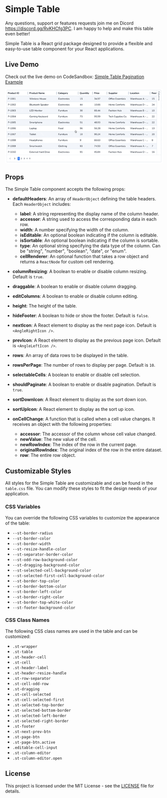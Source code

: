 # Simple Table

Any questions, support or features requests join me on Dicord <a href="https://discord.gg/RvKHCfg3PC" target="_blank">https://discord.gg/RvKHCfg3PC</a>. I am happy to help and make this table even better!

Simple Table is a React grid package designed to provide a flexible and easy-to-use table component for your React applications.

## Live Demo

Check out the live demo on CodeSandbox: <a href="https://codesandbox.io/p/sandbox/simple-table-pagination-example-rdjm5d?file=%2Fsrc%2FApp.tsx%3A33%2C24" target="_blank">Simple Table Pagination Example</a>

<div align="center">
    <a href="https://github.com/petera2c/simple-table-marketing/blob/main/src/assets/simple-table-demo-fast.gif?raw=true" target="_blank">
        <img src="https://github.com/petera2c/simple-table-marketing/blob/main/src/assets/simple-table-demo-fast.gif?raw=true" alt="Simple Table Demo" />
    </a>
</div>

## Props

The Simple Table component accepts the following props:

- **defaultHeaders**: An array of `HeaderObject` defining the table headers. Each `HeaderObject` includes:

  - **label**: A string representing the display name of the column header.
  - **accessor**: A string used to access the corresponding data in each row.
  - **width**: A number specifying the width of the column.
  - **isEditable**: An optional boolean indicating if the column is editable.
  - **isSortable**: An optional boolean indicating if the column is sortable.
  - **type**: An optional string specifying the data type of the column. Can be "string", "number", "boolean", "date", or "enum".
  - **cellRenderer**: An optional function that takes a row object and returns a `ReactNode` for custom cell rendering.

- **columnResizing**: A boolean to enable or disable column resizing. Default is `true`.
- **draggable**: A boolean to enable or disable column dragging.
- **editColumns**: A boolean to enable or disable column editing.
- **height**: The height of the table.
- **hideFooter**: A boolean to hide or show the footer. Default is `false`.
- **nextIcon**: A React element to display as the next page icon. Default is `<AngleRightIcon />`.
- **prevIcon**: A React element to display as the previous page icon. Default is `<AngleLeftIcon />`.
- **rows**: An array of data rows to be displayed in the table.
- **rowsPerPage**: The number of rows to display per page. Default is `10`.
- **selectableCells**: A boolean to enable or disable cell selection.
- **shouldPaginate**: A boolean to enable or disable pagination. Default is `true`.
- **sortDownIcon**: A React element to display as the sort down icon.
- **sortUpIcon**: A React element to display as the sort up icon.
- **onCellChange**: A function that is called when a cell value changes. It receives an object with the following properties:
  - **accessor**: The accessor of the column whose cell value changed.
  - **newValue**: The new value of the cell.
  - **newRowIndex**: The index of the row in the current page.
  - **originalRowIndex**: The original index of the row in the entire dataset.
  - **row**: The entire row object.

## Customizable Styles

All styles for the Simple Table are customizable and can be found in the `table.css` file. You can modify these styles to fit the design needs of your application.

### CSS Variables

You can override the following CSS variables to customize the appearance of the table:

- `--st-border-radius`
- `--st-border-color`
- `--st-border-width`
- `--st-resize-handle-color`
- `--st-separator-border-color`
- `--st-odd-row-background-color`
- `--st-dragging-background-color`
- `--st-selected-cell-background-color`
- `--st-selected-first-cell-background-color`
- `--st-border-top-color`
- `--st-border-bottom-color`
- `--st-border-left-color`
- `--st-border-right-color`
- `--st-border-top-white-color`
- `--st-footer-background-color`

### CSS Class Names

The following CSS class names are used in the table and can be customized:

- `.st-wrapper`
- `.st-table`
- `.st-header-cell`
- `.st-cell`
- `.st-header-label`
- `.st-header-resize-handle`
- `.st-row-separator`
- `.st-cell-odd-row`
- `.st-dragging`
- `.st-cell-selected`
- `.st-cell-selected-first`
- `.st-selected-top-border`
- `.st-selected-bottom-border`
- `.st-selected-left-border`
- `.st-selected-right-border`
- `.st-footer`
- `.st-next-prev-btn`
- `.st-page-btn`
- `.st-page-btn.active`
- `.editable-cell-input`
- `.st-column-editor`
- `.st-column-editor.open`

## License

This project is licensed under the MIT License - see the [LICENSE](LICENSE) file for details.
